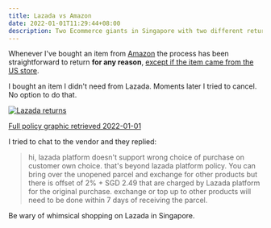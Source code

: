 ```yaml
---
title: Lazada vs Amazon
date: 2022-01-01T11:29:44+08:00
description: Two Ecommerce giants in Singapore with two different returns procedures
---
```


Whenever I've bought an item from [Amazon](https://amazon.sg/) the process has
been straightforward to return **for any reason**, [except if the item came
from the US store](/blog/2021/AmazonSG/).

I bought an item I didn't need from Lazada. Moments later I tried to
cancel. No option to do that.

<a href="https://www.lazada.sg/helpcenter/what-is-lazadas-return-policy-4226.html">
<img src="https://s.natalian.org/2022-01-01/acceptable-returns.png" alt="Lazada returns">
</a>

<a href="https://s.natalian.org/2022-01-01/lazada-2022-01-01.webp">Full policy graphic retrieved 2022-01-01</a>

I tried to chat to the vendor and they replied:

> hi, lazada platform doesn't support wrong choice of purchase on customer own
> choice. that's beyond lazada platform policy.
> You can bring over the unopened parcel and exchange for other products but
> there is offset of 2% + SGD 2.49 that are charged by Lazada platform for the
> original purchase.
> exchange or top up to other products will need to be done within 7 days of
> receiving the parcel.

Be wary of whimsical shopping on Lazada in Singapore.

